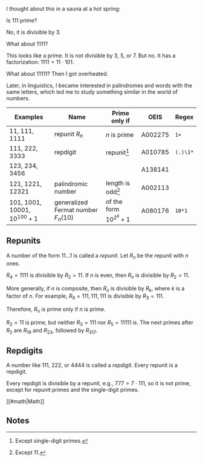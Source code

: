 I thought about this in a sauna at a hot spring:

Is 111 prime?

No, it is divisible by 3.

What about 1111?

This looks like a prime. It is not divisible by 3, 5, or 7. But no. It has a factorization: $1111 = 11 \cdot 101$.

What about 11111? Then I got overheated.

Later, in linguistics, I became interested in palindromes and words with the same letters, which led me to study something similar in the world of numbers.

| Examples                         | Name                                | Prime only if              | OEIS    | Regex    |
|----------------------------------|-------------------------------------|----------------------------|---------|----------|
| 11, 111, 1111                    | repunit $R_n$                       | $n$ is prime               | A002275 | `1+`     |
| 111, 222, 3333                   | repdigit                            | repunit[^1]                | A010785 | `(.)\1*` |
| 123, 234, 3456                   |                                     |                            | A138141 |          |
| 121, 1221, 12321                 | palindromic number                  | length is odd[^2]          | A002113 |          |
| 101, 1001, 10001, $10^{100} + 1$ | generalized Fermat number $F_n(10)$ | of the form $10^{2^k} + 1$ | A080176 | `10*1`   |

## Repunits

A number of the form $11...1$ is called a <dfn>repunit</dfn>. Let $R_n$ be the repunit with $n$ ones.

$R_4 = 1111$ is divisible by $R_2 = 11$. If $n$ is even, then $R_n$ is divisible by $R_2 = 11$.

More generally, if $n$ is composite, then $R_n$ is divisible by $R_k$, where $k$ is a factor of $n$. For example, $R_9 = 111,111,111$ is divisible by $R_3 = 111$.

Therefore, $R_n$ is prime only if $n$ is prime.

$R_2 = 11$ is prime, but neither $R_3 = 111$ nor $R_5 = 11111$ is. The next primes after $R_2$ are $R_{19}$ and $R_{23}$, followed by $R_{317}$.

## Repdigits

A number like 111, 222, or 4444 is called a <dfn>repdigit</dfn>. Every repunit is a repdigit.

Every repdigit is divisible by a repunit, e.g., $777 = 7 \cdot 111$, so it is not prime, except for repunit primes and the single-digit primes.

[[#math|Math]]

## Notes

[^1]: Except single-digit primes.

[^2]: Except 11.
